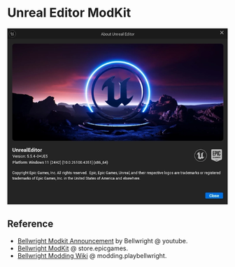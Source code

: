 # Unreal Editor ModKit

![](./img/unreal-editor-01.webp)

## Reference

- [Bellwright Modkit Announcement](https://www.youtube.com/watch?v=71y7IRv4u7c) by Bellwright @ youtube.
- [Bellwright ModKit](https://store.epicgames.com/en-US/p/bellwright-modkit) @ store.epicgames.
- [Bellwright Modding Wiki](https://modding.playbellwright.com/) @ modding.playbellwright.
